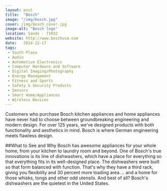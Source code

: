 ```yaml
---
layout: post
title:  "Bosch"
image: "/img/bosch.jpg"
cover: /img/bosch_cover.jpg
image-alt: "Bosch logo"
location: Sands - 71032
website: http://www.boschusa.com
date:   2014-12-17
tags:
 - South Plaza
 - Audio
 - Automotive Electronics
 - Computer Hardware and Software
 - Digital Imaging/Photography
 - Energy Management
 - Fitness and Sports
 - Safety & Security Products
 - Sensors
 - Smart Home/Appliances
 - Wireless Devices
---
```


Customers who purchase Bosch kitchen appliances and home appliances have never had to choose between groundbreaking engineering and modern design. For over 125 years, we've designed products with both functionality and aesthetics in mind. Bosch is where German engineering meets flawless design.

##What to See and Why
Bosch has awesome appliances for your whole home, from your kitchen to laundry room and beyond. One of Bosch's true innovations is its line of dishwashers, which have a place for everything so that everything fits in its well-designed place. The dishwashers were built so that form balanced with function. That's why they have a third rack, giving you flexibility and 30 percent more loading area ... and a home for those whisks, tongs and other odd utensils. And best of all? Bosch's dishwashers are the quietest in the United States.